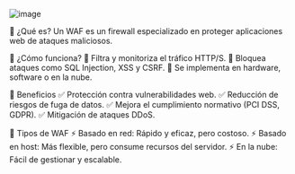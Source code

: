 ![image](https://github.com/user-attachments/assets/fcaddbf1-4226-4930-9198-d0ae3c5361ff)


🔹 ¿Qué es?
Un WAF es un firewall especializado en proteger aplicaciones web de ataques maliciosos.

🔹 ¿Cómo funciona?
📌 Filtra y monitoriza el tráfico HTTP/S.
📌 Bloquea ataques como SQL Injection, XSS y CSRF.
📌 Se implementa en hardware, software o en la nube.

🔹 Beneficios
✅ Protección contra vulnerabilidades web.
✅ Reducción de riesgos de fuga de datos.
✅ Mejora el cumplimiento normativo (PCI DSS, GDPR).
✅ Mitigación de ataques DDoS.

🔹 Tipos de WAF
⚡ Basado en red: Rápido y eficaz, pero costoso.
⚡ Basado en host: Más flexible, pero consume recursos del servidor.
⚡ En la nube: Fácil de gestionar y escalable.
